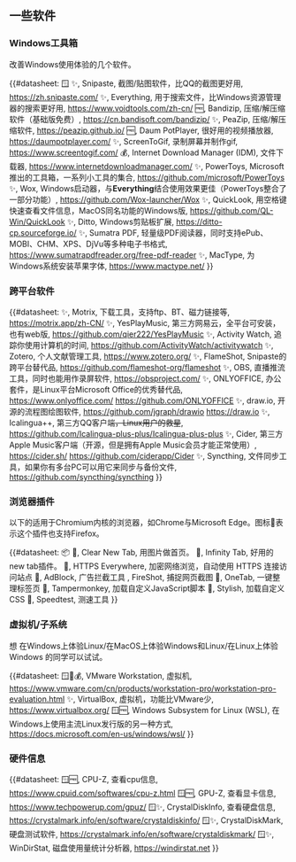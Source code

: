 ## 一些软件

### Windows工具箱

改善Windows使用体验的几个软件。

{{#datasheet: 🪟
✨, Snipaste, 截图/贴图软件，比QQ的截图更好用, https://zh.snipaste.com/
✨, Everything, 用于搜索文件，比Windows资源管理器的搜索更好用, https://www.voidtools.com/zh-cn/
🆓, Bandizip, 压缩/解压缩软件（基础版免费）, https://cn.bandisoft.com/bandizip/
✨, PeaZip, 压缩/解压缩软件, https://peazip.github.io/
🆓, Daum PotPlayer, 很好用的视频播放器, https://daumpotplayer.com/
✨, ScreenToGif, 录制屏幕并制作gif, https://www.screentogif.com/
💰, Internet Download Manager (IDM), 文件下载器, https://www.internetdownloadmanager.com/
✨, PowerToys, Microsoft推出的工具箱，一系列小工具的集合, https://github.com/microsoft/PowerToys
✨, Wox, Windows启动器，与**Everything**结合使用效果更佳（PowerToys整合了一部分功能）, https://github.com/Wox-launcher/Wox
✨, QuickLook, 用空格键快速查看文件信息，MacOS同名功能的Windows版, https://github.com/QL-Win/QuickLook
✨, Ditto, Windows剪贴板扩展, https://ditto-cp.sourceforge.io/
✨, Sumatra PDF, 轻量级PDF阅读器，同时支持ePub、MOBI、CHM、XPS、DjVu等多种电子书格式, https://www.sumatrapdfreader.org/free-pdf-reader
✨, MacType, 为Windows系统安装苹果字体, https://www.mactype.net/
}}

### 跨平台软件

{{#datasheet:
✨, Motrix, 下载工具，支持ftp、BT、磁力链接等, https://motrix.app/zh-CN/
✨, YesPlayMusic, 第三方网易云，全平台可安装，也有web版, https://github.com/qier222/YesPlayMusic
✨, Activity Watch, 追踪你使用计算机的时间, https://github.com/ActivityWatch/activitywatch
✨, Zotero, 个人文献管理工具, https://www.zotero.org/
✨, FlameShot, Snipaste的跨平台替代品, https://github.com/flameshot-org/flameshot
✨, OBS, 直播推流工具，同时也能用作录屏软件, https://obsproject.com/
✨, ONLYOFFICE, 办公套件，是Linux平台Microsoft Office的优秀替代品, https://www.onlyoffice.com/ https://github.com/ONLYOFFICE
✨, draw.io, 开源的流程图绘图软件, https://github.com/jgraph/drawio https://draw.io
✨, Icalingua++, 第三方QQ客户端<s>，Linux用户的救星</s>, https://github.com/Icalingua-plus-plus/Icalingua-plus-plus
✨, Cider, 第三方Apple Music客户端（开源，但是拥有Apple Music会员才能正常使用）, https://cider.sh/ https://github.com/ciderapp/Cider
✨, Syncthing, 文件同步工具，如果你有多台PC可以用它来同步与备份文件, https://github.com/syncthing/syncthing
}}

### 浏览器插件
以下的适用于Chromium内核的浏览器，如Chrome与Microsoft Edge。图标🦊表示这个插件也支持Firefox。

{{#datasheet: 📦
🦊, Clear New Tab, 用图片做首页。
🦊, Infinity Tab, 好用的new tab插件。
🦊, HTTPS Everywhere, 加密网络浏览，自动使用 HTTPS 连接访问站点
🦊, AdBlock, 广告拦截工具
, FireShot, 捕捉网页截图
🦊, OneTab, 一键整理标签页
🦊, Tampermonkey, 加载自定义JavaScript脚本
🦊, Stylish, 加载自定义CSS
🦊, Speedtest, 测速工具
}}

### 虚拟机/子系统

想 在Windows上体验Linux/在MacOS上体验Windows和Linux/在Linux上体验Windows 的同学可以试试。

{{#datasheet:
🪟🐧💰, VMware Workstation, 虚拟机, https://www.vmware.com/cn/products/workstation-pro/workstation-pro-evaluation.html
✨, VirtualBox, 虚拟机，功能比VMware少, https://www.virtualbox.org/
🪟🆓, Windows Subsystem for Linux (WSL), 在Windows上使用主流Linux发行版的另一种方式, https://docs.microsoft.com/en-us/windows/wsl/
}}

### 硬件信息

{{#datasheet:
🪟🆓, CPU-Z, 查看cpu信息, https://www.cpuid.com/softwares/cpu-z.html
🪟🆓, GPU-Z, 查看显卡信息, https://www.techpowerup.com/gpuz/
🪟✨, CrystalDiskInfo, 查看硬盘信息, https://crystalmark.info/en/software/crystaldiskinfo/
🪟✨, CrystalDiskMark, 硬盘测试软件, https://crystalmark.info/en/software/crystaldiskmark/
🪟✨, WinDirStat, 磁盘使用量统计分析器, https://windirstat.net
}}
